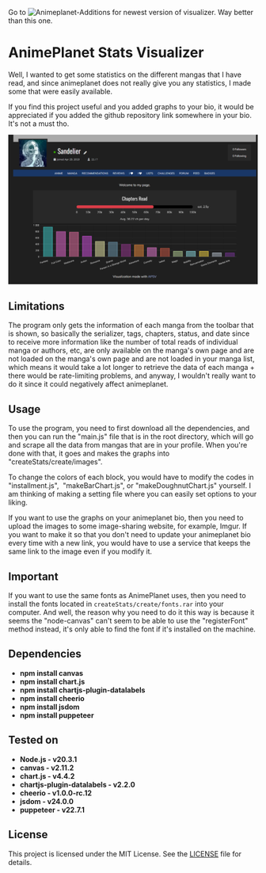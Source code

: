 Go to ![Animeplanet-Additions]([showcase/showcase1.png](https://github.com/Sandelier/AnimePlanet-Additions)) for newest version of visualizer. Way better than this one.





# AnimePlanet Stats Visualizer
Well, I wanted to get some statistics on the different mangas that I have read, and since animeplanet does not really give you any statistics, I made some that were easily available.

If you find this project useful and you added graphs to your bio, it would be appreciated if you added the github repository link somewhere in your bio. It's not a must tho.

![Showcase](showcase/showcase1.png)

## Limitations
The program only gets the information of each manga from the toolbar that is shown, so basically the serializer, tags, chapters, status, and date since to receive more information like the number of total reads of individual manga or authors, etc, are only available on the manga's own page and are not loaded on the manga's own page and are not loaded in your manga list, which means it would take a lot longer to retrieve the data of each manga + there would be rate-limiting problems, and anyway, I wouldn't really want to do it since it could negatively affect animeplanet.

## Usage
To use the program, you need to first download all the dependencies, and then you can run the "main.js" file that is in the root directory, which will go and scrape all the data from mangas that are in your profile. When you're done with that, it goes and makes the graphs into "createStats/create/images".

To change the colors of each block, you would have to modify the codes in "installment.js",  "makeBarChart.js", or "makeDoughnutChart.js" yourself. I am thinking of making a setting file where you can easily set options to your liking.

If you want to use the graphs on your animeplanet bio, then you need to upload the images to some image-sharing website, for example, Imgur.
If you want to make it so that you don't need to update your animeplanet bio every time with a new link, you would have to use a service that keeps the same link to the image even if you modify it.

## Important

If you want to use the same fonts as AnimePlanet uses, then you need to install the fonts located in `createStats/create/fonts.rar` into your computer. And well, the reason why you need to do it this way is because it seems the "node-canvas" can't seem to be able to use the "registerFont" method instead, it's only able to find the font if it's installed on the machine.

## Dependencies

- **npm install canvas**
- **npm install chart.js**
- **npm install chartjs-plugin-datalabels**
- **npm install cheerio**
- **npm install jsdom**
- **npm install puppeteer**


## Tested on

- **Node.js - v20.3.1**
- **canvas - v2.11.2**
- **chart.js - v4.4.2**
- **chartjs-plugin-datalabels - v2.2.0**
- **cheerio - v1.0.0-rc.12**
- **jsdom - v24.0.0**
- **puppeteer - v22.7.1**


## License

This project is licensed under the MIT License. See the [LICENSE](LICENSE) file for details.
